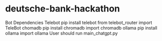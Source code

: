 # deutsche-bank-hackathon
Bot Dependencies 
Telebot
  pip install telebot
  from telebot_router import TeleBot
chomadb
  pip install chromadb
  import chromadb
ollama 
  pip install ollama
  import ollama
User should run main_chatgpt.py
